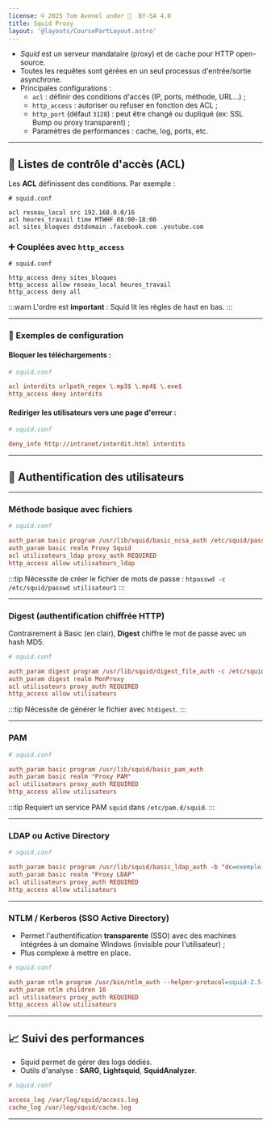 ```yaml
---
license: © 2025 Tom Avenel under 󰵫  BY-SA 4.0
title: Squid Proxy
layout: '@layouts/CoursePartLayout.astro'
---
```


- _Squid_ est un serveur mandataire (proxy) et de cache pour HTTP open-source.
- Toutes les requêtes sont gérées en un seul processus d'entrée/sortie asynchrone.
- Principales configurations :
  - `acl` : définir des conditions d'accès (IP, ports, méthode, URL…) ;
  - `http_access` : autoriser ou refuser en fonction des ACL ;
  - `http_port` (défaut `3128`) : peut être changé ou dupliqué (ex: SSL Bump ou proxy transparent) ;
  - Paramètres de performances : cache, log, ports, etc.

---

## 🧱 Listes de contrôle d'accès (ACL)

Les **ACL** définissent des conditions. Par exemple :

```
# squid.conf

acl reseau_local src 192.168.0.0/16
acl heures_travail time MTWHF 08:00-18:00
acl sites_bloques dstdomain .facebook.com .youtube.com
```

### ➕ Couplées avec `http_access`

```
# squid.conf

http_access deny sites_bloques
http_access allow reseau_local heures_travail
http_access deny all
```

:::warn
L'ordre est **important** : Squid lit les règles de haut en bas.
:::

---

### 🧪 Exemples de configuration

#### Bloquer les téléchargements :

```ini
# squid.conf

acl interdits urlpath_regex \.mp3$ \.mp4$ \.exe$
http_access deny interdits
```

#### Rediriger les utilisateurs vers une page d'erreur :

```ini
# squid.conf

deny_info http://intranet/interdit.html interdits
```

---

## 🔐 Authentification des utilisateurs

---

### Méthode basique avec fichiers

```ini
# squid.conf

auth_param basic program /usr/lib/squid/basic_ncsa_auth /etc/squid/passwd
auth_param basic realm Proxy Squid
acl utilisateurs_ldap proxy_auth REQUIRED
http_access allow utilisateurs_ldap
```

:::tip
Nécessite de créer le fichier de mots de passe : `htpasswd -c /etc/squid/passwd utilisateur1`
:::

---

### Digest (authentification chiffrée HTTP)

Contrairement à Basic (en clair), **Digest** chiffre le mot de passe avec un hash MD5.

```ini
# squid.conf

auth_param digest program /usr/lib/squid/digest_file_auth -c /etc/squid/passwd.digest
auth_param digest realm MonProxy
acl utilisateurs proxy_auth REQUIRED
http_access allow utilisateurs
```

:::tip
Nécessite de générer le fichier avec `htdigest`.
:::

---

### PAM

```ini
# squid.conf

auth_param basic program /usr/lib/squid/basic_pam_auth
auth_param basic realm "Proxy PAM"
acl utilisateurs proxy_auth REQUIRED
http_access allow utilisateurs
```

:::tip
Requiert un service PAM `squid` dans `/etc/pam.d/squid`.
:::

---


### LDAP ou Active Directory

```ini
# squid.conf

auth_param basic program /usr/lib/squid/basic_ldap_auth -b "dc=exemple,dc=local" -D "cn=admin,dc=exemple,dc=local" -w "motdepasse" -f "uid=%s" -h ldap.exemple.local
auth_param basic realm "Proxy LDAP"
acl utilisateurs proxy_auth REQUIRED
http_access allow utilisateurs
```

---

### NTLM / Kerberos (SSO Active Directory)

- Permet l'authentification **transparente** (SSO) avec des machines intégrées à un domaine Windows (invisible pour l'utilisateur) ;
- Plus complexe à mettre en place.

```ini
# squid.conf

auth_param ntlm program /usr/bin/ntlm_auth --helper-protocol=squid-2.5-ntlmssp
auth_param ntlm children 10
acl utilisateurs proxy_auth REQUIRED
http_access allow utilisateurs
```

---

## 📈 Suivi des performances

- Squid permet de gérer des logs dédiés.
- Outils d'analyse : **SARG**, **Lightsquid**, **SquidAnalyzer**.

```ini
# squid.conf

access_log /var/log/squid/access.log
cache_log /var/log/squid/cache.log
```

---


